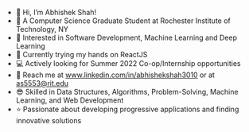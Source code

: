 - 👋 Hi, I’m Abhishek Shah!
- 🏫 A Computer Science Graduate Student at Rochester Institute of Technology, NY
- 👀 Interested in Software Development, Machine Learning and Deep Learning
- 📖 Currently trying my hands on ReactJS
- 💻 Actively looking for Summer 2022 Co-op/Internship opportunities
- 📩 Reach me at www.linkedin.com/in/abhishekshah3010 or at as5553@rit.edu
- 😎 Skilled in Data Structures, Algorithms, Problem-Solving, Machine Learning, and Web Development 
- ⭐ Passionate about developing progressive applications and finding innovative solutions
<!---
abhishekshah3010/abhishekshah3010 is a ✨ special ✨ repository because its `README.md` (this file) appears on your GitHub profile.
You can click the Preview link to take a look at your changes.
--->
